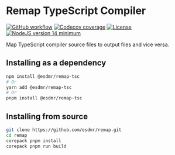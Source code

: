 # Remap TypeScript Compiler

[![GitHub workflow](https://img.shields.io/github/workflow/status/esdmr/remap/CI/main?label=test&labelColor=0F0F0F&logo=github)][workflow]
[![Codecov coverage](https://img.shields.io/codecov/c/gh/esdmr/remap/main?labelColor=0F0F0F&logo=Codecov&logoColor=FF66B0)][codecov]
[![License](https://img.shields.io/github/license/esdmr/remap?labelColor=0F0F0F&color=005C9A)][license]
[![NodeJS version 14 minimum](https://img.shields.io/badge/node-≥14-005C9A?labelColor=0F0F0F&logo=node.js&logoColor=00B834)][node]

[workflow]: https://github.com/esdmr/remap/actions/workflows/ci.yml
[codecov]: https://codecov.io/gh/esdmr/remap
[license]: https://github.com/esdmr/remap/blob/main/LICENSE
[node]: https://nodejs.org

Map TypeScript compiler source files to output files and vice versa.

## Installing as a dependency

```sh
npm install @esdmr/remap-tsc
# Or
yarn add @esdmr/remap-tsc
# Or
pnpm install @esdmr/remap-tsc
```

## Installing from source

```sh
git clone https://github.com/esdmr/remap.git
cd remap
corepack pnpm install
corepack pnpm run build
```
